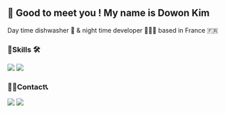 ## 👋 Good to meet you ! My name is Dowon Kim
Day time dishwasher 🧼 & night time developer 🧑🏻‍💻 based in France 🇫🇷
### 🦾Skills 🛠️ 
<a href="" target="_blank"><img src="https://img.shields.io/badge/Dart-0175C2?style=plastic&logo=Dart&logoColor=FFFFFF"/></a>
<a href="" target="_blank"><img src="https://img.shields.io/badge/Flutter-02569B?style=plastic&logo=Flutter&logoColor=FFFFFF"/></a>
### 🤙🏻Contact📞
<a href="" target="_blank"><img src="https://img.shields.io/badge/dowoniscool@yahoo.com-6001D2?style=flat-square&logo=yahoo&logoColor=FFFFFF"/></a>
<a href="https://www.linkedin.com/in/dodinoyo150/" target="_blank"><img src="https://img.shields.io/badge/Dowon Kim-0A66C2?style=flat-square&logo=LinkedIn&logoColor=FFFFFF"/></a>
<!--
**dodiforth/dodiforth** is a ✨ _special_ ✨ repository because its `README.md` (this file) appears on your GitHub profile.

Here are some ideas to get you started:

- 🔭 I’m currently working on ...
- 🌱 I’m currently learning ...
- 👯 I’m looking to collaborate on ...
- 🤔 I’m looking for help with ...
- 💬 Ask me about ...
- 📫 How to reach me: ...
- 😄 Pronouns: ...
- ⚡ Fun fact: ...
-->

